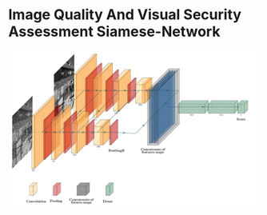 # Image Quality And Visual Security Assessment Siamese-Network

![assets/Archi-Siamese.png](assets/Archi-Siamese.png)
